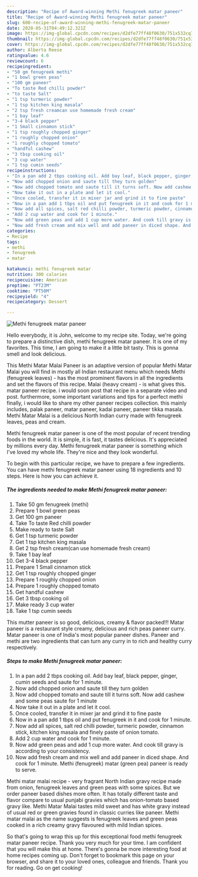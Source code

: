 ```yaml
---
description: "Recipe of Award-winning Methi fenugreek matar paneer"
title: "Recipe of Award-winning Methi fenugreek matar paneer"
slug: 600-recipe-of-award-winning-methi-fenugreek-matar-paneer
date: 2020-05-31T04:49:12.321Z
image: https://img-global.cpcdn.com/recipes/d2dfe77ff48f0630/751x532cq70/methi-fenugreek-matar-paneer-recipe-main-photo.jpg
thumbnail: https://img-global.cpcdn.com/recipes/d2dfe77ff48f0630/751x532cq70/methi-fenugreek-matar-paneer-recipe-main-photo.jpg
cover: https://img-global.cpcdn.com/recipes/d2dfe77ff48f0630/751x532cq70/methi-fenugreek-matar-paneer-recipe-main-photo.jpg
author: Alberta Reese
ratingvalue: 4.6
reviewcount: 6
recipeingredient:
- "50 gm fenugreek methi"
- "1 bowl green peas"
- "100 gm paneer"
- "To taste Red chilli powder"
- "to taste Salt"
- "1 tsp turmeric powder"
- "1 tsp kitchen king masala"
- "2 tsp fresh creamcan use homemade fresh cream"
- "1 bay leaf"
- "3-4 black pepper"
- "1 Small cinnamon stick"
- "1 tsp roughly chopped ginger"
- "1 roughly chopped onion"
- "1 roughly chopped tomato"
- "handful cashew"
- "3 tbsp cooking oil"
- "3 cup water"
- "1 tsp cumin seeds"
recipeinstructions:
- "In a pan add 2 tbps cooking oil. Add bay leaf, black pepper, ginger, cumin seeds and saute for 1 minute."
- "Now add chopped onion and saute till they turn golden"
- "Now add chopped tomato and saute till it turns soft. Now add cashew and some peas saute for 1 minute"
- "Now take it out in a plate and let it cool."
- "Once cooled, transfer it in mixer jar and grind it to fine paste"
- "Now in a pan add 1 tbps oil and put fenugreek in it and cook for 1 minute."
- "Now add all spices, salt red chilli powder, turmeric powder, cinnamon stick, kitchen king masala and finely paste of onion tomato."
- "Add 2 cup water and cook for 1 minute."
- "Now add green peas and add 1 cup more water. And cook till gravy is according to your consistency."
- "Now add fresh cream and mix well and add paneer in diced shape. And cook for 1 minute. Methi (fenugreek) matar (green pea) paneer is ready to serve."
categories:
- Recipe
tags:
- methi
- fenugreek
- matar

katakunci: methi fenugreek matar 
nutrition: 300 calories
recipecuisine: American
preptime: "PT23M"
cooktime: "PT50M"
recipeyield: "4"
recipecategory: Dessert

---
```



![Methi fenugreek matar paneer](https://img-global.cpcdn.com/recipes/d2dfe77ff48f0630/751x532cq70/methi-fenugreek-matar-paneer-recipe-main-photo.jpg)

Hello everybody, it is John, welcome to my recipe site. Today, we're going to prepare a distinctive dish, methi fenugreek matar paneer. It is one of my favorites. This time, I am going to make it a little bit tasty. This is gonna smell and look delicious.

This Methi Matar Malai Paneer is an adaptive version of popular Methi Matar Malai you will find in mostly all Indian restaurant menu which needs Methi (fenugreek leaves) - has the most prominent flavors in all the ingredients and set the flavors of this recipe. Malai (heavy cream) - is what gives this. matar paneer recipe. i would soon post that recipe in a separate video and post. furthermore, some important variations and tips for a perfect methi finally, i would like to share my other paneer recipes collection. this mainly includes, palak paneer, matar paneer, kadai paneer, paneer tikka masala. Methi Matar Malai is a delicious North Indian curry made with fenugreek leaves, peas and cream.

Methi fenugreek matar paneer is one of the most popular of recent trending foods in the world. It is simple, it is fast, it tastes delicious. It's appreciated by millions every day. Methi fenugreek matar paneer is something which I've loved my whole life. They're nice and they look wonderful.


To begin with this particular recipe, we have to prepare a few ingredients. You can have methi fenugreek matar paneer using 18 ingredients and 10 steps. Here is how you can achieve it.

<!--inarticleads1-->

##### The ingredients needed to make Methi fenugreek matar paneer:

1. Take 50 gm fenugreek (methi)
1. Prepare 1 bowl green peas
1. Get 100 gm paneer
1. Take To taste Red chilli powder
1. Make ready to taste Salt
1. Get 1 tsp turmeric powder
1. Get 1 tsp kitchen king masala
1. Get 2 tsp fresh cream(can use homemade fresh cream)
1. Take 1 bay leaf
1. Get 3-4 black pepper
1. Prepare 1 Small cinnamon stick
1. Get 1 tsp roughly chopped ginger
1. Prepare 1 roughly chopped onion
1. Prepare 1 roughly chopped tomato
1. Get handful cashew
1. Get 3 tbsp cooking oil
1. Make ready 3 cup water
1. Take 1 tsp cumin seeds


This mutter paneer is so good, delicious, creamy &amp; flavor packed!!! Matar paneer is a restaurant style creamy, delicious and rich peas paneer curry. Matar paneer is one of India&#39;s most popular paneer dishes. Paneer and methi are two ingredients that can turn any curry in to rich and healthy curry respectively. 

<!--inarticleads2-->

##### Steps to make Methi fenugreek matar paneer:

1. In a pan add 2 tbps cooking oil. Add bay leaf, black pepper, ginger, cumin seeds and saute for 1 minute.
1. Now add chopped onion and saute till they turn golden
1. Now add chopped tomato and saute till it turns soft. Now add cashew and some peas saute for 1 minute
1. Now take it out in a plate and let it cool.
1. Once cooled, transfer it in mixer jar and grind it to fine paste
1. Now in a pan add 1 tbps oil and put fenugreek in it and cook for 1 minute.
1. Now add all spices, salt red chilli powder, turmeric powder, cinnamon stick, kitchen king masala and finely paste of onion tomato.
1. Add 2 cup water and cook for 1 minute.
1. Now add green peas and add 1 cup more water. And cook till gravy is according to your consistency.
1. Now add fresh cream and mix well and add paneer in diced shape. And cook for 1 minute. Methi (fenugreek) matar (green pea) paneer is ready to serve.


Methi matar malai recipe - very fragrant North Indian gravy recipe made from onion, fenugreek leaves and green peas with some spices. But we order paneer based dishes more often. It has totally different taste and flavor compare to usual punjabi gravies which has onion-tomato based gravy like. Methi Matar Malai tastes mild sweet and has white gravy instead of usual red or green gravies found in classic curries like paneer. Methi matar malai as the name suggests is fenugreek leaves and green peas cooked in a rich creamy gravy flavoured with mild Indian spices. 

So that's going to wrap this up for this exceptional food methi fenugreek matar paneer recipe. Thank you very much for your time. I am confident that you will make this at home. There's gonna be more interesting food at home recipes coming up. Don't forget to bookmark this page on your browser, and share it to your loved ones, colleague and friends. Thank you for reading. Go on get cooking!

